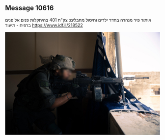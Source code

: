 ## Message 10616

איתור פיר מנהרה בחדר ילדים וחיסול מחבלים:
צק"ח 401 בהיתקלות פנים אל פנים ברפיח - תיעוד
https://www.idf.il/218522

![Photo](10616/10616_photo.jpg)
